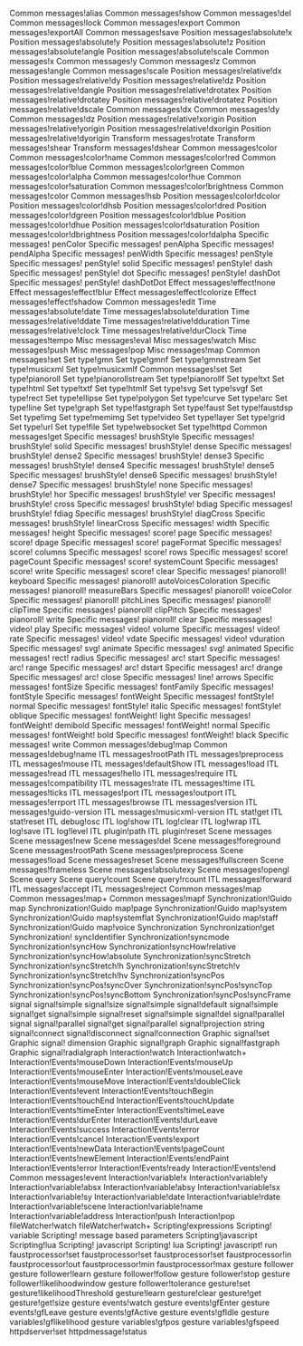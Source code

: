 
Common messages!alias
Common messages!show
Common messages!del
Common messages!lock
Common messages!export
Common messages!exportAll
Common messages!save
Position messages!absolute!x
Position messages!absolute!y
Position messages!absolute!z
Position messages!absolute!angle
Position messages!absolute!scale
Common messages!x
Common messages!y
Common messages!z
Common messages!angle
Common messages!scale
Position messages!relative!dx
Position messages!relative!dy
Position messages!relative!dz
Position messages!relative!dangle
Position messages!relative!drotatex
Position messages!relative!drotatey
Position messages!relative!drotatez
Position messages!relative!dscale
Common messages!dx
Common messages!dy
Common messages!dz
Position messages!relative!xorigin
Position messages!relative!yorigin
Position messages!relative!dxorigin
Position messages!relative!dyorigin
Transform messages!rotate
Transform messages!shear
Transform messages!dshear
Common messages!color
Common messages!color!name
Common messages!color!red
Common messages!color!blue
Common messages!color!green
Common messages!color!alpha
Common messages!color!hue
Common messages!color!saturation
Common messages!color!brightness
Common messages!color
Common messages!hsb
Position messages!color!dcolor
Position messages!color!dhsb
Position messages!color!dred
Position messages!color!dgreen
Position messages!color!dblue
Position messages!color!dhue
Position messages!color!dsaturation
Position messages!color!dbrightness
Position messages!color!dalpha
Specific messages! penColor
Specific messages! penAlpha
Specific messages! pendAlpha
Specific messages! penWidth
Specific messages! penStyle
Specific messages! penStyle! solid
Specific messages! penStyle! dash
Specific messages! penStyle! dot
Specific messages! penStyle! dashDot
Specific messages! penStyle! dashDotDot
Effect messages!effect!none
Effect messages!effect!blur
Effect messages!effect!colorize
Effect messages!effect!shadow
Common messages!edit
Time messages!absolute!date
Time messages!absolute!duration
Time messages!relative!ddate
Time messages!relative!dduration
Time messages!relative!clock
Time messages!relative!durClock
Time messages!tempo
Misc messages!eval
Misc messages!watch
Misc messages!push
Misc messages!pop
Misc messages!map
Common messages!set
Set type!gmn
Set type!gmnf
Set type!gmnstream
Set type!musicxml
Set type!musicxmlf
Common messages!set
Set type!pianoroll
Set type!pianorollstream
Set type!pianorollf
Set type!txt
Set type!html
Set type!txtf
Set type!htmlf
Set type!svg
Set type!svgf
Set type!rect
Set type!ellipse
Set type!polygon
Set type!curve
Set type!arc
Set type!line
Set type!graph
Set type!fastgraph
Set type!faust
Set type!faustdsp
Set type!img
Set type!memimg
Set type!video
Set type!layer
Set type!grid
Set type!url
Set type!file
Set type!websocket
Set type!httpd
Common messages!get
Specific messages! brushStyle
Specific messages! brushStyle! solid
Specific messages! brushStyle! dense
Specific messages! brushStyle! dense2
Specific messages! brushStyle! dense3
Specific messages! brushStyle! dense4
Specific messages! brushStyle! dense5
Specific messages! brushStyle! dense6
Specific messages! brushStyle! dense7
Specific messages! brushStyle! none
Specific messages! brushStyle! hor
Specific messages! brushStyle! ver
Specific messages! brushStyle! cross
Specific messages! brushStyle! bdiag
Specific messages! brushStyle! fdiag
Specific messages! brushStyle! diagCross
Specific messages! brushStyle! linearCross
Specific messages! width
Specific messages! height
Specific messages! score! page
Specific messages! score! dpage
Specific messages! score! pageFormat
Specific messages! score! columns
Specific messages! score! rows
Specific messages! score! pageCount
Specific messages! score! systemCount
Specific messages! score! write
Specific messages! score! clear
Specific messages! pianoroll! keyboard
Specific messages! pianoroll! autoVoicesColoration
Specific messages! pianoroll! measureBars
Specific messages! pianoroll! voiceColor
Specific messages! pianoroll! pitchLines
Specific messages! pianoroll! clipTime
Specific messages! pianoroll! clipPitch
Specific messages! pianoroll! write
Specific messages! pianoroll! clear
Specific messages! video! play
Specific messages! video! volume
Specific messages! video! rate
Specific messages! video! vdate
Specific messages! video! vduration
Specific messages! svg! animate
Specific messages! svg! animated
Specific messages! rect! radius
Specific messages! arc! start
Specific messages! arc! range
Specific messages! arc! dstart
Specific messages! arc! drange
Specific messages! arc! close
Specific messages! line! arrows
Specific messages! fontSize
Specific messages! fontFamily
Specific messages! fontStyle
Specific messages! fontWeight
Specific messages! fontStyle! normal
Specific messages! fontStyle! italic
Specific messages! fontStyle! oblique
Specific messages! fontWeight! light
Specific messages! fontWeight! demibold
Specific messages! fontWeight! normal
Specific messages! fontWeight! bold
Specific messages! fontWeight! black
Specific messages! write
Common messages!debug!map
Common messages!debug!name
ITL messages!rootPath
ITL messages!preprocess
ITL messages!mouse
ITL messages!defaultShow
ITL messages!load
ITL messages!read
ITL messages!hello
ITL messages!require
ITL messages!compatibility
ITL messages!rate
ITL messages!time
ITL messages!ticks
ITL messages!port
ITL messages!outport
ITL messages!errport
ITL messages!browse
ITL messages!version
ITL messages!guido-version
ITL messages!musicxml-version
ITL stat!get
ITL stat!reset
ITL debug!osc
ITL log!show
ITL log!clear
ITL log!wrap
ITL log!save
ITL log!level
ITL plugin!path
ITL plugin!reset
Scene messages
Scene messages!new
Scene messages!del
Scene messages!foreground
Scene messages!rootPath
Scene messages!preprocess
Scene messages!load
Scene messages!reset
Scene messages!fullscreen
Scene messages!frameless
Scene messages!absolutexy
Scene messages!opengl
Scene query
Scene query!count
Scene query!rcount
ITL messages!forward
ITL messages!accept
ITL messages!reject
Common messages!map
Common messages!map+
Common messages!mapf
Synchronization!Guido map
Synchronization!Guido map!page
Synchronization!Guido map!system
Synchronization!Guido map!systemflat
Synchronization!Guido map!staff
Synchronization!Guido map!voice
Synchronization
Synchronization!get
Synchronization! syncIdentifier
Synchronization!syncmode
Synchronization!syncHow
Synchronization!syncHow!relative
Synchronization!syncHow!absolute
Synchronization!syncStretch
Synchronization!syncStretch!h
Synchronization!syncStretch!v
Synchronization!syncStretch!hv
Synchronization!syncPos
Synchronization!syncPos!syncOver
Synchronization!syncPos!syncTop
Synchronization!syncPos!syncBottom
Synchronization!syncPos!syncFrame
signal
signal!simple signal!size
signal!simple signal!default
signal!simple signal!get
signal!simple signal!reset
signal!simple signal!del
signal!parallel signal
signal!parallel signal!get
signal!parallel signal!projection string
signal!connect
signal!disconnect
signal!connection
Graphic signal!set
Graphic signal! dimension
Graphic signal!graph
Graphic signal!fastgraph
Graphic signal!radialgraph
Interaction!watch
Interaction!watch+
Interaction!Events!mouseDown
Interaction!Events!mouseUp
Interaction!Events!mouseEnter
Interaction!Events!mouseLeave
Interaction!Events!mouseMove
Interaction!Events!doubleClick
Interaction!Events!event
Interaction!Events!touchBegin
Interaction!Events!touchEnd
Interaction!Events!touchUpdate
Interaction!Events!timeEnter
Interaction!Events!timeLeave
Interaction!Events!durEnter
Interaction!Events!durLeave
Interaction!Events!success
Interaction!Events!error
Interaction!Events!cancel
Interaction!Events!export
Interaction!Events!newData
Interaction!Events!pageCount
Interaction!Events!newElement
Interaction!Events!endPaint
Interaction!Events!error
Interaction!Events!ready
Interaction!Events!end
Common messages!event
Interaction!variable!x
Interaction!variable!y
Interaction!variable!absx
Interaction!variable!absy
Interaction!variable!sx
Interaction!variable!sy
Interaction!variable!date
Interaction!variable!rdate
Interaction!variable!scene
Interaction!variable!name
Interaction!variable!address
Interaction!push
Interaction!pop
fileWatcher!watch
fileWatcher!watch+
Scripting!expressions
Scripting! variable
Scripting! message based parameters
Scripting!javascript
Scripting!lua
Scripting! javascript
Scripting! lua
Scripting! javascript! run
faustprocessor!set
faustprocessor!set
faustprocessor!set
faustprocessor!in
faustprocessor!out
faustprocessor!min
faustprocessor!max
gesture follower
gesture follower!learn
gesture follower!follow
gesture follower!stop
gesture follower!likelihoodwindow
gesture follower!tolerance
gesture!set
gesture!likelihoodThreshold
gesture!learn
gesture!clear
gesture!get
gesture!get!size
gesture events!watch
gesture events!gfEnter
gesture events!gfLeave
gesture events!gfActive
gesture events!gfIdle
gesture variables!gflikelihood
gesture variables!gfpos
gesture variables!gfspeed
httpdserver!set
httpdmessage!status
